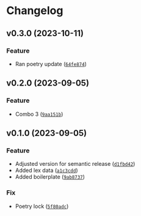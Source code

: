 # Changelog

<!--next-version-placeholder-->

## v0.3.0 (2023-10-11)

### Feature

* Ran poetry update ([`64fe874`](https://github.com/lexter-ai/py-unique-names-generator/commit/64fe87457038fdf14e92efc5def84e20c75080b4))

## v0.2.0 (2023-09-05)

### Feature

* Combo 3 ([`9aa151b`](https://github.com/lexter-ai/py-unique-names-generator/commit/9aa151b65180dd9327ab4fb78221a86a504a2ddc))

## v0.1.0 (2023-09-05)

### Feature

* Adjusted version for semantic release ([`d1fbd42`](https://github.com/lexter-ai/py-unique-names-generator/commit/d1fbd426cb94938017bd3538610a6bbb17d44914))
* Added lex data ([`a1c3cdd`](https://github.com/lexter-ai/py-unique-names-generator/commit/a1c3cdd4261b5e289f728a158db9750a28d8f02a))
* Added boilerplate ([`9ab8737`](https://github.com/lexter-ai/py-unique-names-generator/commit/9ab8737f4fdbbeb9bc46ee280671788040e4bce1))

### Fix

* Poetry lock ([`5f80adc`](https://github.com/lexter-ai/py-unique-names-generator/commit/5f80adc78377a11e9ea7a130f336243e51397809))
